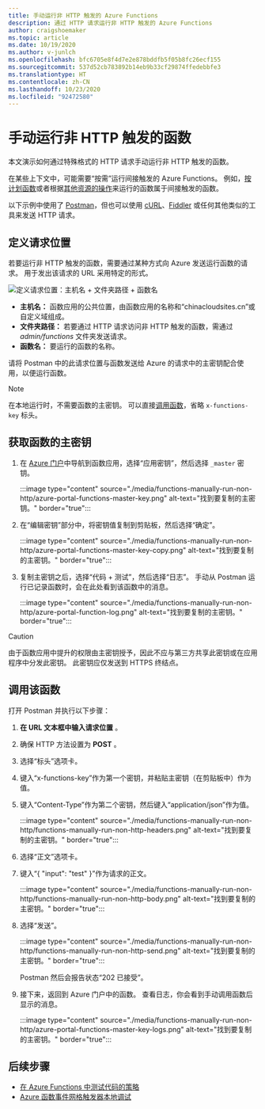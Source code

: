 ```yaml
---
title: 手动运行非 HTTP 触发的 Azure Functions
description: 通过 HTTP 请求运行非 HTTP 触发的 Azure Functions
author: craigshoemaker
ms.topic: article
ms.date: 10/19/2020
ms.author: v-junlch
ms.openlocfilehash: bfc6705e8f4d7e2e878bddfb5f05b8fc26ecf155
ms.sourcegitcommit: 537d52cb783892b14eb9b33cf29874ffedebbfe3
ms.translationtype: HT
ms.contentlocale: zh-CN
ms.lasthandoff: 10/23/2020
ms.locfileid: "92472580"
---
```

# <a name="manually-run-a-non-http-triggered-function"></a>手动运行非 HTTP 触发的函数

本文演示如何通过特殊格式的 HTTP 请求手动运行非 HTTP 触发的函数。

在某些上下文中，可能需要“按需”运行间接触发的 Azure Functions。  例如，[按计划函数](./functions-create-scheduled-function.md)或者根据[其他资源的操作](./functions-create-storage-blob-triggered-function.md)来运行的函数属于间接触发的函数。 

以下示例中使用了 [Postman](https://www.getpostman.com/)，但也可以使用 [cURL](https://curl.haxx.se/)、[Fiddler](https://www.telerik.com/fiddler) 或任何其他类似的工具来发送 HTTP 请求。

## <a name="define-the-request-location"></a>定义请求位置

若要运行非 HTTP 触发的函数，需要通过某种方式向 Azure 发送运行函数的请求。 用于发出该请求的 URL 采用特定的形式。

![定义请求位置：主机名 + 文件夹路径 + 函数名](./media/functions-manually-run-non-http/azure-functions-admin-url-anatomy.png)

- **主机名：** 函数应用的公共位置，由函数应用的名称和“chinacloudsites.cn”或自定义域组成。
- **文件夹路径：** 若要通过 HTTP 请求访问非 HTTP 触发的函数，需通过 *admin/functions* 文件夹发送请求。
- **函数名：** 要运行的函数的名称。

请将 Postman 中的此请求位置与函数发送给 Azure 的请求中的主密钥配合使用，以便运行函数。

> [!NOTE]
> 在本地运行时，不需要函数的主密钥。 可以直接[调用函数](#call-the-function)，省略 `x-functions-key` 标头。

## <a name="get-the-functions-master-key"></a>获取函数的主密钥

1. 在 [Azure 门户](https://portal.azure.cn)中导航到函数应用，选择“应用密钥”，然后选择 `_master` 密钥。 

    :::image type="content" source="./media/functions-manually-run-non-http/azure-portal-functions-master-key.png" alt-text="找到要复制的主密钥。" border="true":::

1. 在“编辑密钥”部分中，将密钥值复制到剪贴板，然后选择“确定”。

    :::image type="content" source="./media/functions-manually-run-non-http/azure-portal-functions-master-key-copy.png" alt-text="找到要复制的主密钥。" border="true":::

1. 复制主密钥之后，选择“代码 + 测试”，然后选择“日志”。 手动从 Postman 运行已记录函数时，会在此处看到该函数中的消息。

    :::image type="content" source="./media/functions-manually-run-non-http/azure-portal-function-log.png" alt-text="找到要复制的主密钥。" border="true":::

> [!CAUTION]  
> 由于函数应用中提升的权限由主密钥授予，因此不应与第三方共享此密钥或在应用程序中分发此密钥。 此密钥应仅发送到 HTTPS 终结点。

## <a name="call-the-function"></a>调用该函数

打开 Postman 并执行以下步骤：

1. **在 URL 文本框中输入请求位置** 。
1. 确保 HTTP 方法设置为 **POST** 。
1. 选择“标头”选项卡。
1. 键入“x-functions-key”作为第一个密钥，并粘贴主密钥（在剪贴板中）作为值。
1. 键入“Content-Type”作为第二个密钥，然后键入“application/json”作为值。

    :::image type="content" source="./media/functions-manually-run-non-http/functions-manually-run-non-http-headers.png" alt-text="找到要复制的主密钥。" border="true":::

1. 选择“正文”选项卡。
1. 键入“{ "input": "test" }”作为请求的正文。

    :::image type="content" source="./media/functions-manually-run-non-http/functions-manually-run-non-http-body.png" alt-text="找到要复制的主密钥。" border="true":::

1. 选择“发送”。
        
    :::image type="content" source="./media/functions-manually-run-non-http/functions-manually-run-non-http-send.png" alt-text="找到要复制的主密钥。" border="true":::

    Postman 然后会报告状态“202 已接受”。

1. 接下来，返回到 Azure 门户中的函数。 查看日志，你会看到手动调用函数后显示的消息。

    :::image type="content" source="./media/functions-manually-run-non-http/azure-portal-functions-master-key-logs.png" alt-text="找到要复制的主密钥。" border="true":::

## <a name="next-steps"></a>后续步骤

- [在 Azure Functions 中测试代码的策略](./functions-test-a-function.md)
- [Azure 函数事件网格触发器本地调试](./functions-debug-event-grid-trigger-local.md)

